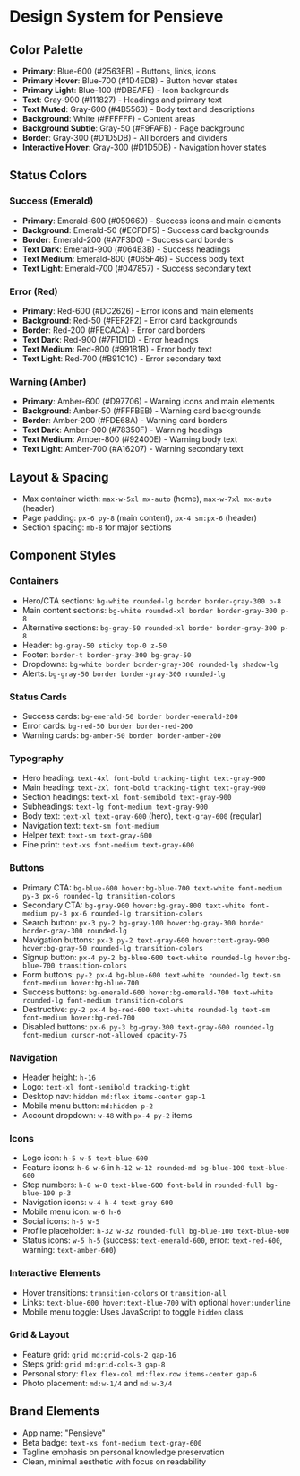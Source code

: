 # Design System for Pensieve

## Color Palette
- **Primary**: Blue-600 (#2563EB) - Buttons, links, icons
- **Primary Hover**: Blue-700 (#1D4ED8) - Button hover states
- **Primary Light**: Blue-100 (#DBEAFE) - Icon backgrounds
- **Text**: Gray-900 (#111827) - Headings and primary text
- **Text Muted**: Gray-600 (#4B5563) - Body text and descriptions
- **Background**: White (#FFFFFF) - Content areas
- **Background Subtle**: Gray-50 (#F9FAFB) - Page background
- **Border**: Gray-300 (#D1D5DB) - All borders and dividers
- **Interactive Hover**: Gray-300 (#D1D5DB) - Navigation hover states

## Status Colors

### Success (Emerald)
- **Primary**: Emerald-600 (#059669) - Success icons and main elements
- **Background**: Emerald-50 (#ECFDF5) - Success card backgrounds
- **Border**: Emerald-200 (#A7F3D0) - Success card borders
- **Text Dark**: Emerald-900 (#064E3B) - Success headings
- **Text Medium**: Emerald-800 (#065F46) - Success body text
- **Text Light**: Emerald-700 (#047857) - Success secondary text

### Error (Red)
- **Primary**: Red-600 (#DC2626) - Error icons and main elements
- **Background**: Red-50 (#FEF2F2) - Error card backgrounds
- **Border**: Red-200 (#FECACA) - Error card borders
- **Text Dark**: Red-900 (#7F1D1D) - Error headings
- **Text Medium**: Red-800 (#991B1B) - Error body text
- **Text Light**: Red-700 (#B91C1C) - Error secondary text

### Warning (Amber)
- **Primary**: Amber-600 (#D97706) - Warning icons and main elements
- **Background**: Amber-50 (#FFFBEB) - Warning card backgrounds
- **Border**: Amber-200 (#FDE68A) - Warning card borders
- **Text Dark**: Amber-900 (#78350F) - Warning headings
- **Text Medium**: Amber-800 (#92400E) - Warning body text
- **Text Light**: Amber-700 (#A16207) - Warning secondary text

## Layout & Spacing
- Max container width: `max-w-5xl mx-auto` (home), `max-w-7xl mx-auto` (header)
- Page padding: `px-6 py-8` (main content), `px-4 sm:px-6` (header)
- Section spacing: `mb-8` for major sections

## Component Styles

### Containers
- Hero/CTA sections: `bg-white rounded-lg border border-gray-300 p-8`
- Main content sections: `bg-white rounded-xl border border-gray-300 p-8`
- Alternative sections: `bg-gray-50 rounded-xl border border-gray-300 p-8`
- Header: `bg-gray-50 sticky top-0 z-50`
- Footer: `border-t border-gray-300 bg-gray-50`
- Dropdowns: `bg-white border border-gray-300 rounded-lg shadow-lg`
- Alerts: `bg-gray-50 border border-gray-300 rounded-lg`

### Status Cards
- Success cards: `bg-emerald-50 border border-emerald-200`
- Error cards: `bg-red-50 border border-red-200`
- Warning cards: `bg-amber-50 border border-amber-200`

### Typography
- Hero heading: `text-4xl font-bold tracking-tight text-gray-900`
- Main heading: `text-2xl font-bold tracking-tight text-gray-900`
- Section headings: `text-xl font-semibold text-gray-900`
- Subheadings: `text-lg font-medium text-gray-900`
- Body text: `text-xl text-gray-600` (hero), `text-gray-600` (regular)
- Navigation text: `text-sm font-medium`
- Helper text: `text-sm text-gray-600`
- Fine print: `text-xs font-medium text-gray-600`

### Buttons
- Primary CTA: `bg-blue-600 hover:bg-blue-700 text-white font-medium py-3 px-6 rounded-lg transition-colors`
- Secondary CTA: `bg-gray-900 hover:bg-gray-800 text-white font-medium py-3 px-6 rounded-lg transition-colors`
- Search button: `px-3 py-2 bg-gray-100 hover:bg-gray-300 border border-gray-300 rounded-lg`
- Navigation buttons: `px-3 py-2 text-gray-600 hover:text-gray-900 hover:bg-gray-50 rounded-lg transition-colors`
- Signup button: `px-4 py-2 bg-blue-600 text-white rounded-lg hover:bg-blue-700 transition-colors`
- Form buttons: `py-2 px-4 bg-blue-600 text-white rounded-lg text-sm font-medium hover:bg-blue-700`
- Success buttons: `bg-emerald-600 hover:bg-emerald-700 text-white rounded-lg font-medium transition-colors`
- Destructive: `py-2 px-4 bg-red-600 text-white rounded-lg text-sm font-medium hover:bg-red-700`
- Disabled buttons: `px-6 py-3 bg-gray-300 text-gray-600 rounded-lg font-medium cursor-not-allowed opacity-75`

### Navigation
- Header height: `h-16`
- Logo: `text-xl font-semibold tracking-tight`
- Desktop nav: `hidden md:flex items-center gap-1`
- Mobile menu button: `md:hidden p-2`
- Account dropdown: `w-48` with `px-4 py-2` items

### Icons
- Logo icon: `h-5 w-5 text-blue-600`
- Feature icons: `h-6 w-6` in `h-12 w-12 rounded-md bg-blue-100 text-blue-600`
- Step numbers: `h-8 w-8 text-blue-600 font-bold` in `rounded-full bg-blue-100 p-3`
- Navigation icons: `w-4 h-4 text-gray-600`
- Mobile menu icon: `w-6 h-6`
- Social icons: `h-5 w-5`
- Profile placeholder: `h-32 w-32 rounded-full bg-blue-100 text-blue-600`
- Status icons: `w-5 h-5` (success: `text-emerald-600`, error: `text-red-600`, warning: `text-amber-600`)

### Interactive Elements
- Hover transitions: `transition-colors` or `transition-all`
- Links: `text-blue-600 hover:text-blue-700` with optional `hover:underline`
- Mobile menu toggle: Uses JavaScript to toggle `hidden` class

### Grid & Layout
- Feature grid: `grid md:grid-cols-2 gap-16`
- Steps grid: `grid md:grid-cols-3 gap-8`
- Personal story: `flex flex-col md:flex-row items-center gap-6`
- Photo placement: `md:w-1/4` and `md:w-3/4`

## Brand Elements
- App name: "Pensieve"
- Beta badge: `text-xs font-medium text-gray-600`
- Tagline emphasis on personal knowledge preservation
- Clean, minimal aesthetic with focus on readability
